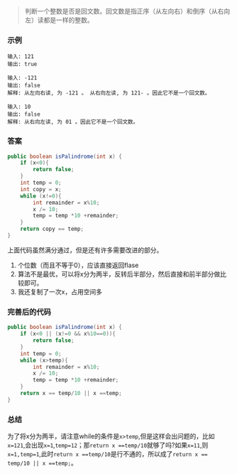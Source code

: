 >判断一个整数是否是回文数。回文数是指正序（从左向右）和倒序（从右向左）读都是一样的整数。

###   示例 
```
输入: 121
输出: true

输入: -121
输出: false
解释: 从左向右读, 为 -121 。 从右向左读, 为 121- 。因此它不是一个回文数。

输入: 10
输出: false
解释: 从右向左读, 为 01 。因此它不是一个回文数。
```


###   答案

```java
public boolean isPalindrome(int x) {
    if (x<0){
        return false;
    }
    int temp = 0;
    int copy = x;
    while (x!=0){
        int remainder = x%10;
        x /= 10;
        temp = temp *10 +remainder;
    }
    return copy == temp;
}
```
上面代码虽然满分通过，但是还有许多需要改进的部分。

1. 个位数（而且不等于0），应该直接返回flase
2. 算法不是最优，可以将x分为两半，反转后半部分，然后直接和前半部分做比较即可。
3. 我还复制了一次x，占用空间多


###   完善后的代码
```java
public boolean isPalindrome(int x) {
    if (x<0 || (x!=0 && x%10==0)){
        return false;
    }
    int temp = 0;
    while (x>temp){
        int remainder = x%10;
        x /= 10;
        temp = temp *10 +remainder;
    }
    return x == temp/10 || x ==temp;
}
```
###   总结

为了将x分为两半，请注意while的条件是`x>temp`,但是这样会出问题的，比如`x=121`,会出现`x=1`,`temp=12`；那`return x ==temp/10`就够了吗?如果`x=11`,则`x=1,temp=1`,此时`return x ==temp/10`是行不通的，所以成了`return x == temp/10 || x ==temp;`。


